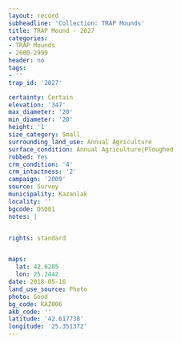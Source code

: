 ```yaml
---
layout: record
subheadline: 'Collection: TRAP Mounds'
title: TRAP Mound - 2027
categories:
- TRAP Mounds
- 2000-2999
header: no
tags:
- ''
trap_id: '2027'

certainty: Certain
elevation: '347'
max_diameter: '20'
min_diameter: '20'
height: '1'
size_category: Small
surrounding_land_use: Annual Agriculture
surface_condition: Annual Agriculture|Ploughed
robbed: Yes
crm_condition: '4'
crm_intactness: '2'
campaign: '2009'
source: Survey
municipality: Kazanlak
locality: ''
bgcode: DS001
notes: |


rights: standard


maps:
  lat: 42.6285
  lon: 25.2442
date: 2018-05-16
land_use_source: Photo
photo: Good
bg_code: KAZ006
akb_code: ''
latitude: '42.617738'
longitude: '25.351372'
---
```

